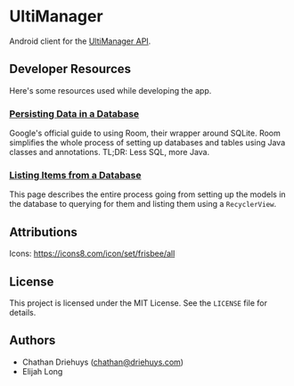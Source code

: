 # UltiManager

Android client for the [UltiManager API](https://github.com/cdriehuys/ultimanager-api).


## Developer Resources

Here's some resources used while developing the app.

### [Persisting Data in a Database][room-persistence]

Google's official guide to using Room, their wrapper around SQLite. Room simplifies the whole process of setting up databases and tables using Java classes and annotations. TL;DR: Less SQL, more Java.

### [Listing Items from a Database][listing-db-items]

This page describes the entire process going from setting up the models in the database to querying for them and listing them using a `RecyclerView`.


## Attributions

Icons: https://icons8.com/icon/set/frisbee/all


## License

This project is licensed under the MIT License. See the `LICENSE` file for details.


## Authors

- Chathan Driehuys (chathan@driehuys.com)
- Elijah Long


[listing-db-items]: https://android.jlelse.eu/android-architecture-components-room-livedata-and-viewmodel-fca5da39e26b
[room-persistence]: https://developer.android.com/training/data-storage/room/index.html
